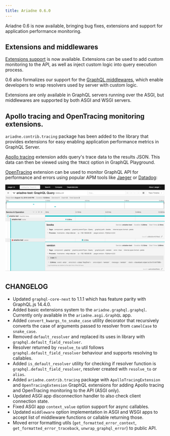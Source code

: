 ```yaml
---
title: Ariadne 0.6.0
---
```


Ariadne 0.6 is now available, bringing bug fixes, extensions and support for application performance monitoring.


<!--truncate-->


## Extensions and middlewares

[Extensions support](/docs/extensions) is now available. Extensions can be used to add custom monitoring to the API, as well as inject custom logic into query execution process.

0.6 also formalizes our support for the [GraphQL middlewares](/docs/middlewares), which enable developers to wrap resolvers used by server with custom logic.

Extensions are only available in GraphQL servers running over the ASGI, but middlewares are supported by both ASGI and WSGI servers.


## Apollo tracing and OpenTracing monitoring extensions.

`ariadne.contrib.tracing` package has been added to the library that provides extensions for easy enabling application performance metrics in GraphQL Server.

[Apollo tracing](/docs/apollo-tracing) extension adds query's trace data to the results JSON. This data can then be viewed using the `TRACE` option in GraphQL Playground.

[OpenTracing](/docs/open-tracing) extension can be used to monitor GraphQL API for performance and errors using popular APM tools like [Jaeger](https://www.jaegertracing.io) or [Datadog](https://www.datadoghq.com/):

![GraphQL query traced in Jaeger](assets/open-tracing.png)


## CHANGELOG

- Updated `graphql-core-next` to 1.1.1 which has feature parity with GraphQL.js 14.4.0.
- Added basic extensions system to the `ariadne.graphql.graphql`. Currently only available in the `ariadne.asgi.GraphQL` app.
- Added `convert_kwargs_to_snake_case` utility decorator that recursively converts the case of arguments passed to resolver from `camelCase` to `snake_case`.
- Removed `default_resolver` and replaced its uses in library with `graphql.default_field_resolver`.
- Resolver returned by `resolve_to` util follows `graphql.default_field_resolver` behaviour and supports resolving to callables.
- Added `is_default_resolver` utility for checking if resolver function is `graphql.default_field_resolver`, resolver created with `resolve_to` or `alias`.
- Added `ariadne.contrib.tracing` package with `ApolloTracingExtension` and `OpenTracingExtension` GraphQL extensions for adding Apollo tracing and OpenTracing monitoring to the API (ASGI only).
- Updated ASGI app disconnection handler to also check client connection state.
- Fixed ASGI app `context_value` option support for async callables.
- Updated `middleware` option implementation in ASGI and WSGI apps to accept list of middleware functions or callable returning those.
- Moved error formatting utils (`get_formatted_error_context`, `get_formatted_error_traceback`, `unwrap_graphql_error`) to public API.